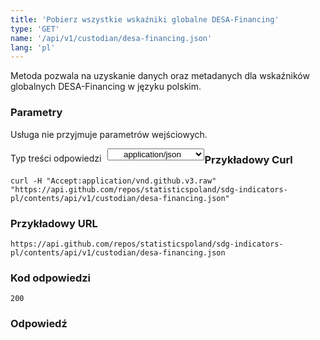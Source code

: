 ```yaml
---
title: 'Pobierz wszystkie wskaźniki globalne DESA-Financing'
type: 'GET'
name: '/api/v1/custodian/desa-financing.json'
lang: 'pl'
---
```


Metoda pozwala na uzyskanie danych oraz metadanych dla wskaźników globalnych DESA-Financing w języku polskim.

### Parametry

<p>Usługa nie przyjmuje parametrów wejściowych.</p>

<p style='float:left;margin-top: 7px;'>Typ treści odpowiedzi</p>
<select style='float:left;padding: 0px 15px;width: 155px;margin-left: 10px;text-align-last: center;'>
  <option>application/json</option>
</select>

<div id='example1'>

<h3 id="przykładowy-curl">Przykładowy Curl</h3>

<p><code class="highlighter-rouge">curl -H "Accept:application/vnd.github.v3.raw" "https://api.github.com/repos/statisticspoland/sdg-indicators-pl/contents/api/v1/custodian/desa-financing.json"</code></p>

<h3 id="przykładowy-url">Przykładowy URL</h3>

<p><code class="highlighter-rouge">https://api.github.com/repos/statisticspoland/sdg-indicators-pl/contents/api/v1/custodian/desa-financing.json</code></p>

<h3 id="przykładowy-kod-odpowiedzi">Kod odpowiedzi</h3>

<p><code class="highlighter-rouge">200</code></p>

<h3 id="przykładowa-odpowiedź">Odpowiedź</h3>

<p><code class="highlighter-rouge" id="show-data-desa-financing">
</code></p>

</div>


<script>

$.getJSON('https://sdg.gov.pl/api/v1/custodian/desa-financing.json', function(data) {
    $('#show-data-desa-financing').html(JSON.stringify(data, null, 2));
});

</script>
